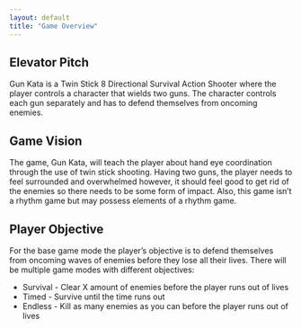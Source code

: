```yaml
---
layout: default
title: "Game Overview"
---
```


## Elevator Pitch
Gun Kata is a Twin Stick 8 Directional Survival Action Shooter where the player controls a character that wields two guns. The character controls each gun separately and has to defend themselves from oncoming enemies.

## Game Vision
The game, Gun Kata, will teach the player about hand eye coordination through the use of twin stick shooting. Having two guns, the player needs to feel surrounded and overwhelmed however, it should feel good to get rid of the enemies so there needs to be some form of impact. Also, this game isn’t a rhythm game but may possess elements of a rhythm game.

## Player Objective
For the base game mode the player’s objective is to defend themselves from oncoming waves of enemies before they lose all their lives. There will be multiple game modes with different objectives:

- Survival - Clear X amount of enemies before the player runs out of lives
- Timed - Survive until the time runs out
- Endless - Kill as many enemies as you can before the player runs out of lives
